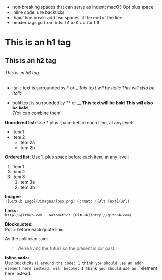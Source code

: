 * non-breaking spaces that can serve as indent: macOS Opt plus space
* inline code: use backticks
* 'hard' line break: add two spaces at the end of the line
* header tags go from # for h1 to 6 x # for h6

# This is an h1 tag
## This is an h2 tag
###### This is an h6 tag

* italic text is surrounded by * or _
*This text will be italic*
_This will also be italic_

* bold text is surrounded by ** or __
**This text will be bold**
__This will also be bold__  
(You can combine them)

**Unordered list:**
Use * plus space before each item, at any level:
* Item 1
* Item 2
  * Item 2a
  * Item 2b

**Ordered list:**
Use 1. plus space before each item, at any level:
1. Item 1
1. Item 2
1. Item 3
   1. Item 3a
   1. Item 3b

**Images:**  
`![GitHub Logo](/images/logo.png)
Format: ![Alt Text](url)`

**Links:**  
`http://github.com - automatic!
[GitHub](http://github.com)`

**Blockquotes**:  
Put > before each quote line:

As the politician said:

> We're living the future so
> the present is our past.

**Inline code:**  
Use backticks (`) around the code:
I think you should use an
addr element here instead.
will become:
I think you should use an
`<addr>` element here instead.
